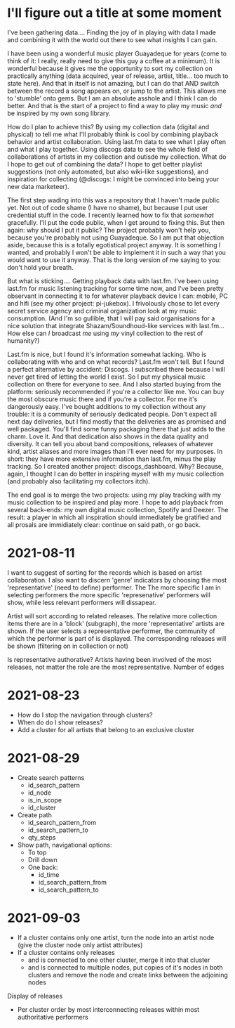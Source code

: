 # I'll figure out a title at some moment

I've been gathering data.... Finding the joy of in playing with data I made and combining it with the world out there to see what insights I can gain. 

 I have been using a wonderful music player Guayadeque for years (come to think of it: I really, really need to give this guy a coffee at a minimum). It is wonderful because it gives me the opportunity to sort my collection on practically anything (data acquired, year of release, artist, title... too much to state here). And that in itself is not amazing, but I can do that AND switch between the record a song appears on, or jump to the artist. This allows me to 'stumble' onto gems. But I am an absolute asshole and I think I can do better. And that is the start of a project to find a way to play my music _and_ be inspired by my own song library.

How do I plan to achieve this? By using my collection data (digital and physical) to tell me what I'll probably think is cool by combining playback behavior and artist collaboration. Using last.fm data to see what I play often and what I play together. Using discogs data to see the whole field of collaborations of artists in my collection and outisde my collection. What do I hope to get out of combining the data? I hope to get better playlist suggestions (not only automated, but also wiki-like suggestions), and inspiration for collecting (@discogs: I might be convinced into being your new data marketeer).

 The first step wading into this was a repository that I haven't made public yet. Not out of code shame (I have no shame), but because I put user credential stuff in the code. I recently learned how to fix that _somewhat_ gracefully. I'll put the code public, when I get around to fixing this. But then again: why should I put it public? The project probably won't help you, because you're probably not using Guayadeque. So I am put that objection aside, because this is a totally egotistical project anyway. It is something I wanted, and probably I won't be able to implement it in such a way that you would want to use it anyway. That is the long version of me saying to you: don't hold your breath.

But what is sticking.... Getting playback data with last.fm. I've been using last.fm for music listening tracking for some time now, and I've been pretty observant in connecting it to for whatever playback device I can: mobile, PC and hifi (see my other project: pi-jukebox). I frivolously chose to let every secret service agency and criminal organization look at my music consumption. (And I'm so gullible, that I will pay said organisations for a nice solution that integrate Shazam/Soundhoud-like services with last.fm... How else can _I_ broadcast _me_ using _my_ vinyl collection to the rest of humanity?)

Last.fm is nice, but I found it's information somewhat lacking. Who is collaborating with who and on what records? Last.fm won't tell. But I found a perfect alternative by accident: Discogs. I subscribed there because I will never get tired of letting the world I exist. So I put my physical music collection on there for everyone to see. And I also started buying from the platform: seriously recommended if you're a collector like me. You can buy the most obscure music there and if you're a collector. For me it's dangerously easy. I've bought additions to my collection without any trouble: it is a community of seriously dedicated people. Don't expect all next day deliveries, but I find mostly that the deliveries are as promised and well packaged. You'll find some funny packaging there that just adds to the charm. Love it. And that dedication also shows in the data quality and diversity. It can tell you about band compositions, releases of whatever kind, artist aliases and more images than I'll ever need for my purposes. In short: they have more extensive information than last.fm, minus the play tracking. So I created another project: discogs_dashboard. Why? Because, again, I thought I can do better in inspiring myself with my music collection (and probably also facilitating my collectors itch).

 The end goal is to merge the two projects: using my play tracking with my music collection to be inspired and play more. I hope to add playback from several back-ends: my own digital music collection, Spotify and Deezer. The result: a player in which all inspiration should immediately be gratified and all prosals are immidiately clear: continue on said path, or go back.

# 2021-08-11

I want to suggest of sorting for the records which is based on artist collaboration. I also want to discern 'genre' indicators by choosing the most 'representative' (need to define) performer. The The more specific I am in selecting performers the more specific 'represenative' performers will show, while less relevant performers will dissapear.

Artist will sort according to related releases. The relative more collection items there are in a 'block' (subgraph), the more 'representative' artists are shown. If the user selects a representative performer, the community of which the performer is part of is displayed. The corresponding releases will be shown (filtering on in collection or not)

Is representative authorative? Artists having been involved of the most releases, not matter the role are the most representative. Number of edges

# 2021-08-23

* How do I stop the navigation through clusters?
* When do do I show releases?
* Add a cluster for all artists that belong to an exclusive cluster

# 2021-08-29

* Create search patterns
  * id_search_pattern
  * id_node
  * is_in_scope
  * id_cluster
* Create path
  * id_search_pattern_from
  * id_search_pattern_to
  * qty_steps
* Show path, navigational options:
  * To top
  * Drill down
  * One back: 
    * id_time  
    * id_search_pattern_from
    * id_search_pattern_to
    
# 2021-09-03

* If a cluster contains only one artist, turn the node into an artist node (give the cluster node only artist attributes)
* If a cluster contains only releases 
    * and is connected to one other cluster, merge it into that cluster
    * and is connected to multiple nodes, put copies of it's nodes in both clusters and remove the node and create links between the adjoining nodes

Display of releases
* Per cluster order by most interconnecting releases within most authoritative performers


